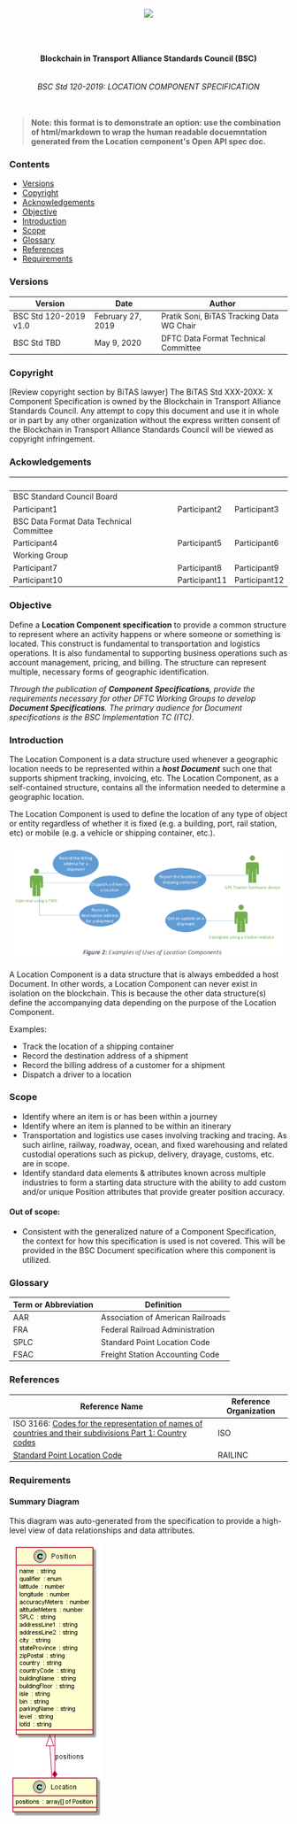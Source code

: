 <p align="center">
  <img src="https://redblue36.github.io/DataFormatDemoSwaggerUI/docs/bsc-logo.png">
</p>
<br>
<br>
<p align="center">
<b>Blockchain in Transport Alliance Standards Council (BSC)</b>
<br>
<br>
<br>
<i>BSC Std 120-2019: LOCATION COMPONENT SPECIFICATION</i>
<br>
<br>
<br>
</p>


> **Note: this format is to demonstrate an option: use the combination of html/markdown to wrap the human readable docuemntation generated from the Location component's Open API spec doc.**


### Contents

- [Versions](#versions)
- [Copyright](#copyright)
- [Acknowledgements](#ackowledgements)
- [Objective](#objective)
- [Introduction](#introduction)
- [Scope](#scope)
- [Glossary](#glossary)
- [References](#references)
- [Requirements](#requirements)


### Versions

Version | Date | Author
---------|----------|---------
 BSC Std 120-2019 v1.0 | February 27, 2019 | Pratik Soni, BiTAS Tracking Data WG Chair
BSC Std TBD | May 9, 2020 | DFTC Data Format Technical Committee

### Copyright

[Review copyright section by BiTAS lawyer] The BiTAS Std XXX-20XX: X Component Specification is owned by the Blockchain in Transport Alliance Standards Council. Any attempt to copy this document and use it in whole or in part by any other organization without the express written consent of the Blockchain in Transport Alliance Standards Council will be viewed as copyright infringement.

### Ackowledgements

  &nbsp; |   &nbsp; | &nbsp;
---------|----------|---------
BSC Standard Council Board |
Participant1 | Participant2 | Participant3
BSC Data Format Data Technical Committee |
Participant4 | Participant5 | Participant6
Working Group |
Participant7 | Participant8 | Participant9
Participant10 | Participant11 | Participant12

### Objective

Define a **Location Component specification** to provide a common structure to represent where an activity happens or where someone or something is located.  This construct is fundamental to transportation and logistics operations.  It is also fundamental to supporting business operations such as account management, pricing, and billing.  The structure can represent multiple, necessary forms of geographic identification.

*Through the publication of **Component Specifications**, provide the requirements necessary for other DFTC Working Groups to develop **Document Specifications**.  The primary audience for Document specifications is the BSC Implementation TC (ITC).*

### Introduction

The Location Component is a data structure used whenever a geographic location needs to be represented within a ***host Document*** such one that supports shipment tracking, invoicing, etc.  The Location Component, as a self-contained structure, contains all the information needed to determine a geographic location.

The Location Component is used to define the location of any type of object or entity regardless of whether it is fixed (e.g. a building, port, rail station, etc) or mobile (e.g. a vehicle or shipping container, etc.).

![figure2](location-figure2.png)

A Location Component is a data structure that is always embedded a host Document.  In other words, a Location Component can never exist in isolation on the blockchain. This is because the other data structure(s) define the accompanying data depending on the purpose of the Location Component. 

Examples:
-	Track the location of a shipping container
-	Record the destination address of a shipment
-	Record the billing address of a customer for a shipment
-	Dispatch a driver to a location

### Scope

-	Identify where an item is or has been within a journey 
-	Identify where an item is planned to be within an itinerary
-	Transportation and logistics use cases involving tracking and tracing.  As such airline, railway, roadway, ocean, and fixed warehousing and related custodial operations  such as pickup, delivery, drayage, customs, etc. are in scope.
-	Identify standard data elements & attributes known across multiple industries to form a starting data structure with the ability to add custom and/or unique Position attributes that provide greater position accuracy.

#### Out of scope:

-	Consistent with the generalized nature of a Component Specification, the context for how this specification is used is not covered.  This will be provided in the BSC Document specification where this component is utilized.

### Glossary

Term or Abbreviation | Definition
---------|----------
AAR | Association of American Railroads
FRA | Federal Railroad Administration
SPLC | Standard Point Location Code
FSAC | Freight Station Accounting Code

### References

Reference Name | Reference Organization
---------|----------
ISO 3166: [Codes for the representation of names of countries and their subdivisions Part 1: Country codes](https://www.iso.org/iso-3166-country-codes.html) | ISO
[Standard Point Location Code](https://www.railinc.com/rportal/standard-point-location-code)| RAILINC


### Requirements

#### Summary Diagram

This diagram was auto-generated from the specification to provide a high-level view of data relationships and data attributes.

![Location diagram](location.png)
</br>
</br>


